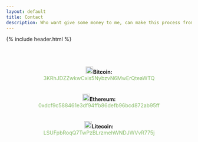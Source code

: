 ```yaml
---
layout: default
title: Contact
description: Who want give some money to me, can make this process from here
---
```

<div id="background-glass">
{% include header.html %}

<div id="blog-container" style="margin-top:3%; word-wrap:break-word;">
<div style="text-align:center;" class="post-blog"><br>
<br><br>
<img height="20" src="https://upload.wikimedia.org/wikipedia/commons/5/50/Bitcoin.png"><b>Bitcoin: </b><a style="color:#85bb65;"><br>3KRhJDZZwkwCxis5NybzvN6MwErQteaWTQ</a><br><br><br>
<img height="20" src="https://upload.wikimedia.org/wikipedia/commons/thumb/0/05/Ethereum_logo_2014.svg/1257px-Ethereum_logo_2014.svg.png"><b>Ethereum: </b><a style="color:#85bb65;"><br>0xdcf9c588461e3df94ffb86defb96bcd872ab95ff</a><br><br>
<br><img height="20" src="https://upload.wikimedia.org/wikipedia/commons/a/a8/Official_Litecoin_Logo.png"><b>Litecoin: </b><a style="color:#85bb65;"><br>LSUFpbRoqQ7TwPzBLrzmehWNDJWVvR775j</a>
</div>
</div>
